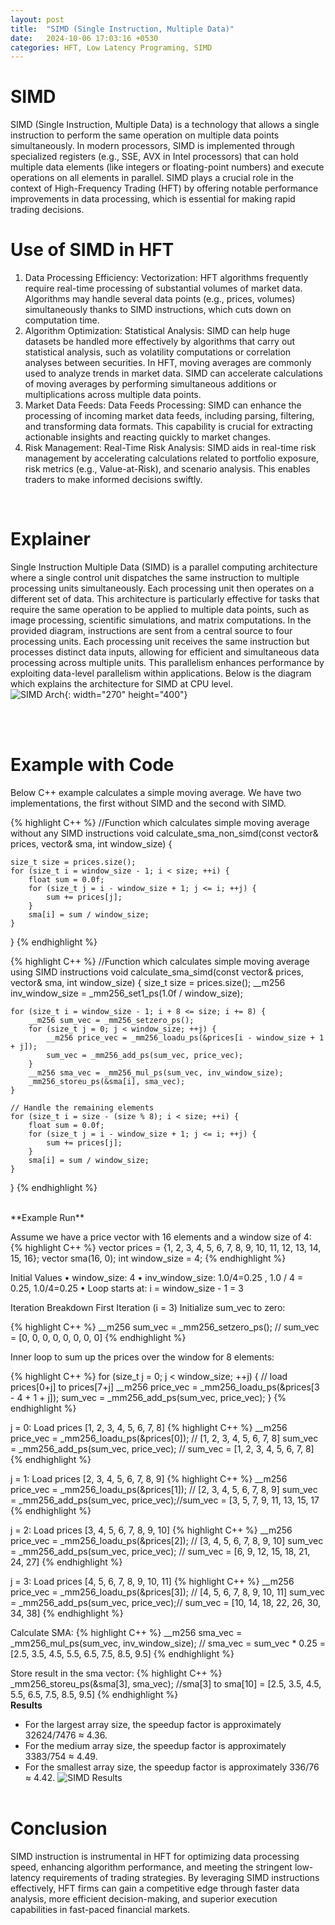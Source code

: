 ```yaml
---
layout: post
title:  "SIMD (Single Instruction, Multiple Data)"
date:   2024-10-06 17:03:16 +0530
categories: HFT, Low Latency Programing, SIMD
---
```


# SIMD

SIMD (Single Instruction, Multiple Data) is a technology that allows a single instruction to perform the same operation on multiple data points simultaneously. In modern processors, SIMD is implemented through specialized registers (e.g., SSE, AVX in Intel processors) that can hold multiple data elements (like integers or floating-point numbers) and execute operations on all elements in parallel. SIMD plays a crucial role in the context of High-Frequency Trading (HFT) by offering notable performance improvements in data processing, which is essential for making rapid trading decisions.
<br /> 

# Use of SIMD in HFT

1. Data Processing Efficiency:
Vectorization: HFT algorithms frequently require real-time processing of substantial volumes of market data. Algorithms may handle several data points (e.g., prices, volumes) simultaneously thanks to SIMD instructions, which cuts down on computation time.
2. Algorithm Optimization:
Statistical Analysis: SIMD can help huge datasets be handled more effectively by algorithms that carry out statistical analysis, such as volatility computations or correlation analyses between securities. In HFT, moving averages are commonly used to analyze trends in market data. SIMD can accelerate calculations of moving averages by performing simultaneous additions or multiplications across multiple data points.
3. Market Data Feeds:
Data Feeds Processing: SIMD can enhance the processing of incoming market data feeds, including parsing, filtering, and transforming data formats. This capability is crucial for extracting actionable insights and reacting quickly to market changes.
4. Risk Management:
Real-Time Risk Analysis: SIMD aids in real-time risk management by accelerating calculations related to portfolio exposure, risk metrics (e.g., Value-at-Risk), and scenario analysis. This enables traders to make informed decisions swiftly.
<br /> 

# Explainer
Single Instruction Multiple Data (SIMD) is a parallel computing architecture where a single control unit dispatches the same instruction to multiple processing units simultaneously. Each processing unit then operates on a different set of data. This architecture is particularly effective for tasks that require the same operation to be applied to multiple data points, such as image processing, scientific simulations, and matrix computations. In the provided diagram, instructions are sent from a central source to four processing units. Each processing unit receives the same instruction but processes distinct data inputs, allowing for efficient and simultaneous data processing across multiple units. This parallelism enhances performance by exploiting data-level parallelism within applications. Below is the diagram which explains the architecture for SIMD at CPU level.
<br /> 
 ![SIMD Arch](/images/SIMD_arch.png){: width="270" height="400"}

<br /> <br /> 
# Example with Code
Below C++ example calculates a simple moving average. We have two implementations, the first without SIMD and the second with SIMD.

{% highlight C++ %}
//Function which calculates simple moving average without any SIMD instructions
void calculate_sma_non_simd(const vector<float>& prices, vector<float>& sma, int window_size) {

    size_t size = prices.size();
    for (size_t i = window_size - 1; i < size; ++i) {
        float sum = 0.0f;
        for (size_t j = i - window_size + 1; j <= i; ++j) {
            sum += prices[j];
        }
        sma[i] = sum / window_size;
    }
}
{% endhighlight %}

{% highlight C++ %}
//Function which calculates simple moving average using SIMD instructions
void calculate_sma_simd(const vector<float>& prices, vector<float>& sma, int window_size) {
    size_t size = prices.size();
    __m256 inv_window_size = _mm256_set1_ps(1.0f / window_size);
 
    for (size_t i = window_size - 1; i + 8 <= size; i += 8) {
        __m256 sum_vec = _mm256_setzero_ps();
        for (size_t j = 0; j < window_size; ++j) {
            __m256 price_vec = _mm256_loadu_ps(&prices[i - window_size + 1 + j]);
            sum_vec = _mm256_add_ps(sum_vec, price_vec);
        }
        __m256 sma_vec = _mm256_mul_ps(sum_vec, inv_window_size);
        _mm256_storeu_ps(&sma[i], sma_vec);
    }
 
    // Handle the remaining elements
    for (size_t i = size - (size % 8); i < size; ++i) {
        float sum = 0.0f;
        for (size_t j = i - window_size + 1; j <= i; ++j) {
            sum += prices[j];
        }
        sma[i] = sum / window_size;
    }
}
{% endhighlight %}


<br /> 
**Example Run**

Assume we have a price vector with 16 elements and a window size of 4:
{% highlight C++ %}
vector<float> prices = {1, 2, 3, 4, 5, 6, 7, 8, 9, 10, 11, 12, 13, 14, 15, 16};
vector<float> sma(16, 0);
int window_size = 4;
{% endhighlight %}

Initial Values
    • window_size: 4
    • inv_window_size: 1.0/4=0.25 , 1.0 / 4 = 0.25, 1.0/4=0.25
    • Loop starts at: i = window_size - 1 = 3

Iteration Breakdown
First Iteration (i = 3)
Initialize sum_vec to zero:

{% highlight C++ %}
__m256 sum_vec = _mm256_setzero_ps(); // sum_vec = [0, 0, 0, 0, 0, 0, 0, 0]
{% endhighlight %}

Inner loop to sum up the prices over the window for 8 elements:

{% highlight C++ %}
for (size_t j = 0; j < window_size; ++j) {
       // load prices[0+j] to prices[7+j]
	__m256 price_vec = _mm256_loadu_ps(&prices[3 - 4 + 1 + j]); 
	sum_vec = _mm256_add_ps(sum_vec, price_vec);
}
{% endhighlight %}

j = 0: Load prices [1, 2, 3, 4, 5, 6, 7, 8]
{% highlight C++ %}
__m256 price_vec = _mm256_loadu_ps(&prices[0]); // [1, 2, 3, 4, 5, 6, 7, 8]
sum_vec = _mm256_add_ps(sum_vec, price_vec);  // sum_vec = [1, 2, 3, 4, 5, 6, 7, 8]
{% endhighlight %}

j = 1: Load prices [2, 3, 4, 5, 6, 7, 8, 9]
{% highlight C++ %}
__m256 price_vec = _mm256_loadu_ps(&prices[1]); // [2, 3, 4, 5, 6, 7, 8, 9]
sum_vec = _mm256_add_ps(sum_vec, price_vec);//sum_vec = [3, 5, 7, 9, 11, 13, 15, 17  
{% endhighlight %}

j = 2: Load prices [3, 4, 5, 6, 7, 8, 9, 10]
{% highlight C++ %}
__m256 price_vec = _mm256_loadu_ps(&prices[2]); // [3, 4, 5, 6, 7, 8, 9, 10]
sum_vec = _mm256_add_ps(sum_vec, price_vec);  // sum_vec = [6, 9, 12, 15, 18, 21, 24, 27]
{% endhighlight %}

j = 3: Load prices [4, 5, 6, 7, 8, 9, 10, 11]
{% highlight C++ %}
__m256 price_vec = _mm256_loadu_ps(&prices[3]); // [4, 5, 6, 7, 8, 9, 10, 11]
sum_vec = _mm256_add_ps(sum_vec, price_vec);// sum_vec = [10, 14, 18, 22, 26, 30, 34, 38]
{% endhighlight %}

Calculate SMA:
{% highlight C++ %}
__m256 sma_vec = _mm256_mul_ps(sum_vec, inv_window_size); // sma_vec = sum_vec * 0.25 = [2.5, 3.5, 4.5, 5.5, 6.5, 7.5, 8.5, 9.5]
{% endhighlight %}

Store result in the sma vector:
{% highlight C++ %}
_mm256_storeu_ps(&sma[3], sma_vec); //sma[3] to sma[10] = [2.5, 3.5, 4.5, 5.5, 6.5, 7.5, 8.5, 9.5]
{% endhighlight %}
<br /> 
**Results**
- For the largest array size, the speedup factor is approximately 32624/7476 ​≈ 4.36.
- For the medium array size, the speedup factor is approximately 3383/754 ​≈ 4.49.
- For the smallest array size, the speedup factor is approximately 336/76 ≈ 4.42.
![SIMD Results](/images/SIMD_results.png)
<br /> <br /> 
# Conclusion
SIMD instruction is instrumental in HFT for optimizing data processing speed, enhancing algorithm performance, and meeting the stringent low-latency requirements of trading strategies. By leveraging SIMD instructions effectively, HFT firms can gain a competitive edge through faster data analysis, more efficient decision-making, and superior execution capabilities in fast-paced financial markets.